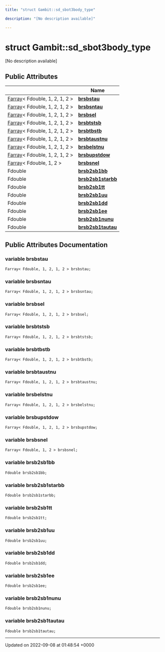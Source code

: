 ```yaml
---
title: "struct Gambit::sd_sbot3body_type"

description: "[No description available]"

---
```


# struct Gambit::sd_sbot3body_type



[No description available]

## Public Attributes

|                | Name           |
| -------------- | -------------- |
| [Farray](/documentation/code/classes/classgambit_1_1farray/)< Fdouble, 1, 2, 1, 2 > | **[brsbstau](/documentation/code/classes/structgambit_1_1sd__sbot3body__type/#variable-gambitsd-sbot3body-type-brsbstau)**  |
| [Farray](/documentation/code/classes/classgambit_1_1farray/)< Fdouble, 1, 2, 1, 2 > | **[brsbsntau](/documentation/code/classes/structgambit_1_1sd__sbot3body__type/#variable-gambitsd-sbot3body-type-brsbsntau)**  |
| [Farray](/documentation/code/classes/classgambit_1_1farray/)< Fdouble, 1, 2, 1, 2 > | **[brsbsel](/documentation/code/classes/structgambit_1_1sd__sbot3body__type/#variable-gambitsd-sbot3body-type-brsbsel)**  |
| [Farray](/documentation/code/classes/classgambit_1_1farray/)< Fdouble, 1, 2, 1, 2 > | **[brsbtstsb](/documentation/code/classes/structgambit_1_1sd__sbot3body__type/#variable-gambitsd-sbot3body-type-brsbtstsb)**  |
| [Farray](/documentation/code/classes/classgambit_1_1farray/)< Fdouble, 1, 2, 1, 2 > | **[brsbtbstb](/documentation/code/classes/structgambit_1_1sd__sbot3body__type/#variable-gambitsd-sbot3body-type-brsbtbstb)**  |
| [Farray](/documentation/code/classes/classgambit_1_1farray/)< Fdouble, 1, 2, 1, 2 > | **[brsbtaustnu](/documentation/code/classes/structgambit_1_1sd__sbot3body__type/#variable-gambitsd-sbot3body-type-brsbtaustnu)**  |
| [Farray](/documentation/code/classes/classgambit_1_1farray/)< Fdouble, 1, 2, 1, 2 > | **[brsbelstnu](/documentation/code/classes/structgambit_1_1sd__sbot3body__type/#variable-gambitsd-sbot3body-type-brsbelstnu)**  |
| [Farray](/documentation/code/classes/classgambit_1_1farray/)< Fdouble, 1, 2, 1, 2 > | **[brsbupstdow](/documentation/code/classes/structgambit_1_1sd__sbot3body__type/#variable-gambitsd-sbot3body-type-brsbupstdow)**  |
| [Farray](/documentation/code/classes/classgambit_1_1farray/)< Fdouble, 1, 2 > | **[brsbsnel](/documentation/code/classes/structgambit_1_1sd__sbot3body__type/#variable-gambitsd-sbot3body-type-brsbsnel)**  |
| Fdouble | **[brsb2sb1bb](/documentation/code/classes/structgambit_1_1sd__sbot3body__type/#variable-gambitsd-sbot3body-type-brsb2sb1bb)**  |
| Fdouble | **[brsb2sb1starbb](/documentation/code/classes/structgambit_1_1sd__sbot3body__type/#variable-gambitsd-sbot3body-type-brsb2sb1starbb)**  |
| Fdouble | **[brsb2sb1tt](/documentation/code/classes/structgambit_1_1sd__sbot3body__type/#variable-gambitsd-sbot3body-type-brsb2sb1tt)**  |
| Fdouble | **[brsb2sb1uu](/documentation/code/classes/structgambit_1_1sd__sbot3body__type/#variable-gambitsd-sbot3body-type-brsb2sb1uu)**  |
| Fdouble | **[brsb2sb1dd](/documentation/code/classes/structgambit_1_1sd__sbot3body__type/#variable-gambitsd-sbot3body-type-brsb2sb1dd)**  |
| Fdouble | **[brsb2sb1ee](/documentation/code/classes/structgambit_1_1sd__sbot3body__type/#variable-gambitsd-sbot3body-type-brsb2sb1ee)**  |
| Fdouble | **[brsb2sb1nunu](/documentation/code/classes/structgambit_1_1sd__sbot3body__type/#variable-gambitsd-sbot3body-type-brsb2sb1nunu)**  |
| Fdouble | **[brsb2sb1tautau](/documentation/code/classes/structgambit_1_1sd__sbot3body__type/#variable-gambitsd-sbot3body-type-brsb2sb1tautau)**  |

## Public Attributes Documentation

### variable brsbstau

```
Farray< Fdouble, 1, 2, 1, 2 > brsbstau;
```


### variable brsbsntau

```
Farray< Fdouble, 1, 2, 1, 2 > brsbsntau;
```


### variable brsbsel

```
Farray< Fdouble, 1, 2, 1, 2 > brsbsel;
```


### variable brsbtstsb

```
Farray< Fdouble, 1, 2, 1, 2 > brsbtstsb;
```


### variable brsbtbstb

```
Farray< Fdouble, 1, 2, 1, 2 > brsbtbstb;
```


### variable brsbtaustnu

```
Farray< Fdouble, 1, 2, 1, 2 > brsbtaustnu;
```


### variable brsbelstnu

```
Farray< Fdouble, 1, 2, 1, 2 > brsbelstnu;
```


### variable brsbupstdow

```
Farray< Fdouble, 1, 2, 1, 2 > brsbupstdow;
```


### variable brsbsnel

```
Farray< Fdouble, 1, 2 > brsbsnel;
```


### variable brsb2sb1bb

```
Fdouble brsb2sb1bb;
```


### variable brsb2sb1starbb

```
Fdouble brsb2sb1starbb;
```


### variable brsb2sb1tt

```
Fdouble brsb2sb1tt;
```


### variable brsb2sb1uu

```
Fdouble brsb2sb1uu;
```


### variable brsb2sb1dd

```
Fdouble brsb2sb1dd;
```


### variable brsb2sb1ee

```
Fdouble brsb2sb1ee;
```


### variable brsb2sb1nunu

```
Fdouble brsb2sb1nunu;
```


### variable brsb2sb1tautau

```
Fdouble brsb2sb1tautau;
```


-------------------------------

Updated on 2022-09-08 at 01:48:54 +0000